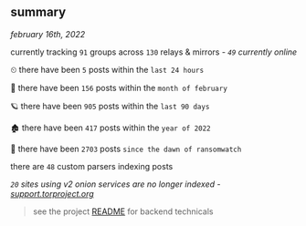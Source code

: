 
## summary
_february 16th, 2022_

currently tracking `91` groups across `130` relays & mirrors - _`49` currently online_

⏲ there have been `5` posts within the `last 24 hours`

🦈 there have been `156` posts within the `month of february`

🪐 there have been `905` posts within the `last 90 days`

🏚 there have been `417` posts within the `year of 2022`

🦕 there have been `2703` posts `since the dawn of ransomwatch`

there are `48` custom parsers indexing posts

_`20` sites using v2 onion services are no longer indexed - [support.torproject.org](https://support.torproject.org/onionservices/v2-deprecation/)_

> see the project [README](https://github.com/thetanz/ransomwatch#ransomwatch--) for backend technicals
